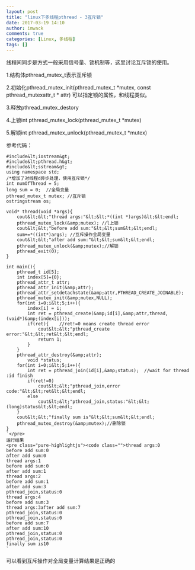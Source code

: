 ```yaml
---
layout: post
title: "linux下多线程pthread - 3互斥锁"
date: 2017-03-19 14:10
author: imwack
comments: true
categories: [Linux, 多线程]
tags: []
---
```

线程间同步是方式一般采用信号量、锁机制等，这里讨论互斥锁的使用。

1.结构体pthread_mutex_t表示互斥锁

2.初始化pthread_mutex_init(pthread_mutex_t *mutex, const pthread_mutexattr_t * attr) 可以指定锁的属性，和线程类似。

3.释放pthread_mutex_destory

4.上锁int pthread_mutex_lock(pthread_mutex_t *mutex)

5.解锁int pthread_mutex_unlock(pthread_mutex_t *mutex)

参考代码：


    #include&lt;iostream&gt;
    #include&lt;pthread.h&gt;
    #include&lt;sstream&gt;
    using namespace std;
    /*增加了对线程d异步处理，使用互斥锁*/
    int numOfThread = 5;
    long sum = 0;  //全局变量
    pthread_mutex_t mutex; //互斥锁
    ostringstream os;
    
    void* thread(void *args){
        cout&lt;&lt;"thread args:"&lt;&lt;*((int *)args)&lt;&lt;endl;
        pthread_mutex_lock(&amp;mutex); //l上锁
        cout&lt;&lt;"before add sum:"&lt;&lt;sum&lt;&lt;endl;
        sum+=*((int*)args); //互斥操作全局变量
        cout&lt;&lt;"after add sum:"&lt;&lt;sum&lt;&lt;endl;
        pthread_mutex_unlock(&amp;mutex);//解锁
        pthread_exit(0);
    }
    
    int main(){
        pthread_t id[5];
        int index[5]={0};
        pthread_attr_t attr;
        pthread_attr_init(&amp;attr);
        pthread_attr_setdetachstate(&amp;attr,PTHREAD_CREATE_JOINABLE);
        pthread_mutex_init(&amp;mutex,NULL);
        for(int i=0;i&lt;5;i++){
            index[i] = i;
            int ret = pthread_create(&amp;id[i],&amp;attr,thread,(void*)&amp;(index[i]));
            if(ret){    //ret!=0 means create thread error
                cout&lt;&lt;"pthread_create error:"&lt;&lt;ret&lt;&lt;endl;
                return 1;
            }
        }
        pthread_attr_destroy(&amp;attr);
            void *status;
        for(int i=0;i&lt;5;i++){
            int ret = pthread_join(id[i],&amp;status);  //wait for thread :id finish
            if(ret!=0)
                cout&lt;&lt;"pthread_join,error code:"&lt;&lt;ret&lt;&lt;endl;
            else
                cout&lt;&lt;"pthread_join,status:"&lt;&lt;(long)status&lt;&lt;endl;
        }
        cout&lt;&lt;"finally sum is"&lt;&lt;sum&lt;&lt;endl;
        pthread_mutex_destroy(&amp;mutex);//删除锁
    }
    `</pre>
    运行结果
    <pre class="pure-highlightjs"><code class="">thread args:0
    before add sum:0
    after add sum:0
    thread args:1
    before add sum:0
    after add sum:1
    thread args:2
    before add sum:1
    after add sum:3
    pthread_join,status:0
    thread args:4
    before add sum:3
    thread args:3after add sum:7
    pthread_join,status:0
    pthread_join,status:0
    before add sum:7
    after add sum:10
    pthread_join,status:0
    pthread_join,status:0
    finally sum is10
    `

可以看到互斥操作对全局变量计算结果是正确的
